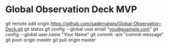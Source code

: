 # Global Observation Deck MVP

git remote add origin https://github.com/sadernalwis/Global-Observation-Deck.git
git status
git config --global user.email "you@example.com"
git config --global user.name "Your Name"
git commit -am "commit message"
git push origin master
git pull origin master

